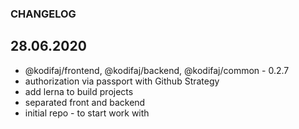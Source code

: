### CHANGELOG

## 28.06.2020

* @kodifaj/frontend, @kodifaj/backend, @kodifaj/common - 0.2.7
* authorization via passport with Github Strategy
* add lerna to build projects
* separated front and backend
* initial repo - to start work with
